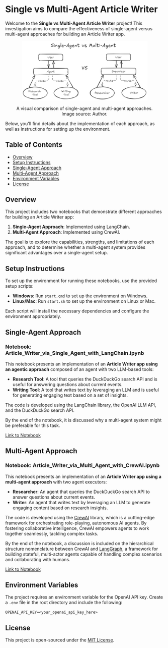 
# Single vs Multi-Agent Article Writer

Welcome to the **Single vs Multi-Agent Article Writer** project! This investigation aims to compare the effectiveness of single-agent versus multi-agent approaches for building an Article Writer app. 

<p align="center">
  <img src="./img/article_writer_single_vs_multi_agent.png" alt="" width="400">
</p>

<center>A visual comparison of single-agent and multi-agent approaches.</center>
<center>Image source: Author.</center>

Below, you'll find details about the implementation of each approach, as well as instructions for setting up the environment.

## Table of Contents

- [Overview](#overview)
- [Setup Instructions](#setup-instructions)
- [Single-Agent Approach](#single-agent-approach)
- [Multi-Agent Approach](#multi-agent-approach)
- [Environment Variables](#environment-variables)
- [License](#license)

## Overview

This project includes two notebooks that demonstrate different approaches for building an Article Writer app:

1. **Single-Agent Approach**: Implemented using LangChain.
2. **Multi-Agent Approach**: Implemented using CrewAI.

The goal is to explore the capabilities, strengths, and limitations of each approach, and to determine whether a multi-agent system provides significant advantages over a single-agent setup.

## Setup Instructions

To set up the environment for running these notebooks, use the provided setup scripts:

- **Windows**: Run `start.cmd` to set up the environment on Windows.
- **Linux/Mac**: Run `start.sh` to set up the environment on Linux or Mac.

Each script will install the necessary dependencies and configure the environment appropriately.

## Single-Agent Approach

### Notebook: Article_Writer_via_Single_Agent_with_LangChain.ipynb

This notebook presents an implementation of an **Article Writer app using an agentic approach** composed of an agent with two LLM-based tools:

- **Research Tool**: A tool that queries the DuckDuckGo search API and is useful for answering questions about current events.
- **Writing Tool**: A tool that writes text by leveraging an LLM and is useful for generating engaging text based on a set of insights.

The code is developed using the LangChain library, the OpenAI LLM API, and the DuckDuckGo search API.

By the end of the notebook, it is discussed why a multi-agent system might be preferable for this task.

[Link to Notebook](./Article_Writer_via_Single_Agent_with_LangChain.ipynb)

## Multi-Agent Approach

### Notebook: Article_Writer_via_Multi_Agent_with_CrewAI.ipynb

This notebook presents an implementation of an **Article Writer app using a multi-agent approach** with two agent executors:

- **Researcher**: An agent that queries the DuckDuckGo search API to answer questions about current events.
- **Writer**: An agent that writes text by leveraging an LLM to generate engaging content based on research insights.

The code is developed using the [CrewAI](https://github.com/crewAIInc/crewAI) library, which is a cutting-edge framework for orchestrating role-playing, autonomous AI agents. By fostering collaborative intelligence, CrewAI empowers agents to work together seamlessly, tackling complex tasks.

By the end of the notebook, a discussion is included on the hierarchical structure nomenclature between CrewAI and [LangGraph](https://www.langchain.com/langgraph), a framework for building stateful, multi-actor agents capable of handling complex scenarios and collaborating with humans.

[Link to Notebook](./Article_Writer_via_Multi_Agent_with_CrewAI.ipynb)

## Environment Variables

The project requires an environment variable for the OpenAI API key. Create a `.env` file in the root directory and include the following:

```
OPENAI_API_KEY=<your_openai_api_key_here>
```

## License

This project is open-sourced under the [MIT License](../LICENSE).

